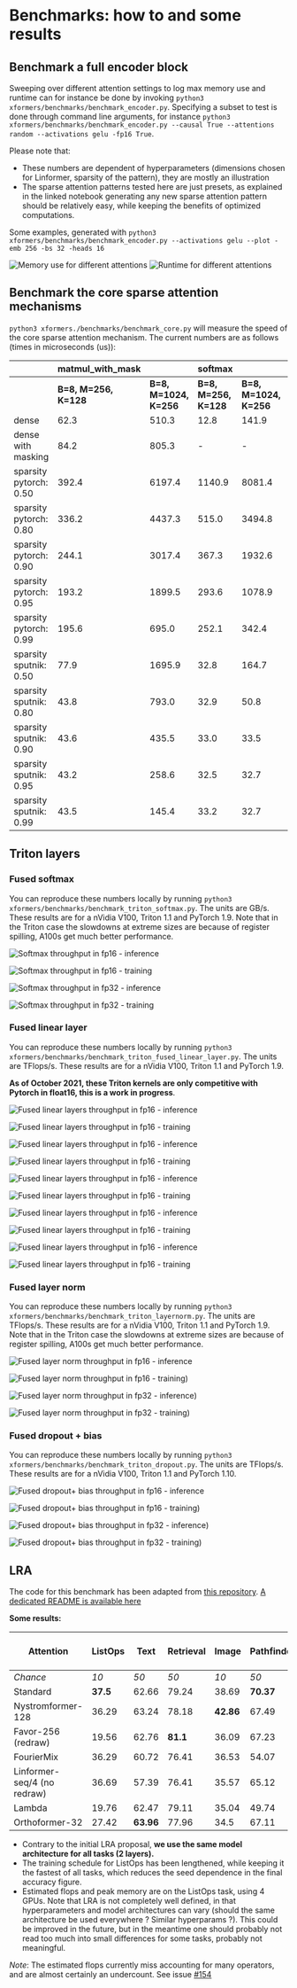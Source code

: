 
# Benchmarks: how to and some results

## Benchmark a full encoder block

Sweeping over different attention settings to log max memory use and runtime can for instance be done by invoking
`python3 xformers/benchmarks/benchmark_encoder.py`. Specifying a subset to test is done through command line arguments, for instance `python3 xformers/benchmarks/benchmark_encoder.py --causal True --attentions random --activations gelu -fp16 True`.

Please note that:

- These numbers are dependent of hyperparameters (dimensions chosen for Linformer, sparsity of the pattern), they are mostly an illustration
- The sparse attention patterns tested here are just presets, as explained in the linked notebook generating any new sparse attention pattern should be relatively easy, while keeping the benefits of optimized computations.

Some examples, generated with `python3 xformers/benchmarks/benchmark_encoder.py --activations gelu --plot -emb 256 -bs 32 -heads 16`

![Memory use for different attentions](docs/plots/memory_vs_attention.png)  ![Runtime for different attentions](docs/plots/runtime_vs_attention.png)

## Benchmark the core sparse attention mechanisms

`python3 xformers./benchmarks/benchmark_core.py` will measure the speed of the core sparse attention mechanism. The current numbers are as follows (times in microseconds (us)):

|                        | **matmul_with_mask**  |                        | **softmax**           |                        | **bmm**               |                        |
| ---------------------- | --------------------- | ---------------------- | --------------------- | ---------------------- | --------------------- | ---------------------- |
|                        | **B=8, M=256, K=128** | **B=8, M=1024, K=256** | **B=8, M=256, K=128** | **B=8, M=1024, K=256** | **B=8, M=256, K=128** | **B=8, M=1024, K=256** |
| dense                  | 62.3                  | 510.3                  | 12.8                  | 141.9                  | 31.0                  | 590.7                  |
| dense with masking     | 84.2                  | 805.3                  | -                     | -                      | -                     | -                      |
| sparsity pytorch: 0.50 | 392.4                 | 6197.4                 | 1140.9                | 8081.4                 | 577.0                 | 13830.2                |
| sparsity pytorch: 0.80 | 336.2                 | 4437.3                 | 515.0                 | 3494.8                 | 254.4                 | 5944.0                 |
| sparsity pytorch: 0.90 | 244.1                 | 3017.4                 | 367.3                 | 1932.6                 | 162.0                 | 3063.0                 |
| sparsity pytorch: 0.95 | 193.2                 | 1899.5                 | 293.6                 | 1078.9                 | 161.6                 | 1692.3                 |
| sparsity pytorch: 0.99 | 195.6                 | 695.0                  | 252.1                 | 342.4                  | 161.9                 | 433.4                  |
| sparsity sputnik: 0.50 | 77.9                  | 1695.9                 | 32.8                  | 164.7                  | 64.6                  | 1640.5                 |
| sparsity sputnik: 0.80 | 43.8                  | 793.0                  | 32.9                  | 50.8                   | 39.6                  | 703.3                  |
| sparsity sputnik: 0.90 | 43.6                  | 435.5                  | 33.0                  | 33.5                   | 39.6                  | 391.4                  |
| sparsity sputnik: 0.95 | 43.2                  | 258.6                  | 32.5                  | 32.7                   | 39.7                  | 223.6                  |
| sparsity sputnik: 0.99 | 43.5                  | 145.4                  | 33.2                  | 32.7                   | 39.7                  | 77.4                   |

## Triton layers

### Fused softmax

You can reproduce these numbers locally by running `python3 xformers/benchmarks/benchmark_triton_softmax.py`. The units are GB/s. These results are for a nVidia V100, Triton 1.1 and PyTorch 1.9.
Note that in the Triton case the slowdowns at extreme sizes are because of register spilling, A100s get much better performance.

![Softmax throughput in fp16 - inference](docs/plots/Softmax_Bandwidth_FW_fp16.png)

![Softmax throughput in fp16 - training](docs/plots/Softmax_Bandwidth_FW_BW_fp16.png)

![Softmax throughput in fp32 - inference](docs/plots/Softmax_Bandwidth_FW_fp32.png)

![Softmax throughput in fp32 - training](docs/plots/Softmax_Bandwidth_FW_BW_fp32.png)

### Fused linear layer

You can reproduce these numbers locally by running `python3 xformers/benchmarks/benchmark_triton_fused_linear_layer.py`. The units are TFlops/s. These results are for a nVidia V100, Triton 1.1 and PyTorch 1.9.

**As of October 2021, these Triton kernels are only competitive with Pytorch in float16, this is a work in progress**.

![Fused linear layers throughput in fp16 - inference](docs/plots/FusedLinear_fp16_FW_gelu.png)

![Fused linear layers throughput in fp16 - training](docs/plots/FusedLinear_fp16_FW_BW_gelu.png)

![Fused linear layers throughput in fp16 - inference](docs/plots/FusedLinear_fp16_FW_relu.png)

![Fused linear layers throughput in fp16 - training](docs/plots/FusedLinear_fp16_FW_BW_relu.png)

![Fused linear layers throughput in fp16 - inference](docs/plots/FusedLinear_fp16_FW_leaky_relu.png)

![Fused linear layers throughput in fp16 - training](docs/plots/FusedLinear_fp16_FW_BW_leaky_relu.png)

![Fused linear layers throughput in fp16 - inference](docs/plots/FusedLinear_fp16_FW_squared_relu.png)

![Fused linear layers throughput in fp16 - training](docs/plots/FusedLinear_fp16_FW_BW_squared_relu.png)

![Fused linear layers throughput in fp16 - inference](docs/plots/FusedLinear_fp16_FW_none.png)

![Fused linear layers throughput in fp16 - training](docs/plots/FusedLinear_fp16_FW_BW_none.png)

### Fused layer norm

You can reproduce these numbers locally by running `python3 xformers/benchmarks/benchmark_triton_layernorm.py`. The units are TFlops/s. These results are for a nVidia V100, Triton 1.1 and PyTorch 1.9.
Note that in the Triton case the slowdowns at extreme sizes are because of register spilling, A100s get much better performance.

![Fused layer norm throughput in fp16 - inference](docs/plots/LayerNorm_FW_torch.float16.png)

![Fused layer norm throughput in fp16 - training](docs/plots/LayerNorm_FW+BW_torch.float16.png))

![Fused layer norm throughput in fp32 - inference](docs/plots/LayerNorm_FW_torch.float32.png))

![Fused layer norm throughput in fp32 - training](docs/plots/LayerNorm_FW+BW_torch.float32.png))

### Fused dropout + bias

You can reproduce these numbers locally by running `python3 xformers/benchmarks/benchmark_triton_dropout.py`. The units are TFlops/s. These results are for a nVidia V100, Triton 1.1 and PyTorch 1.10.

![Fused dropout+ bias throughput in fp16 - inference](docs/plots/Dropout_Bias_True_FW_torch.float16.png)

![Fused dropout+ bias throughput in fp16 - training](docs/plots/Dropout_Bias_True_FW+BW_torch.float16.png))

![Fused dropout+ bias throughput in fp32 - inference](docs/plots/Dropout_Bias_True_FW_torch.float32.png))

![Fused dropout+ bias throughput in fp32 - training](docs/plots/Dropout_Bias_True_FW+BW_torch.float32.png))


## LRA

The code for this benchmark has been adapted from [this repository](https://github.com/mlpen/Nystromformer/tree/main/LRA). [A dedicated README is available here](xformers/benchmarks/LRA/README.md)

__Some results:__

| Attention                   | ListOps  | Text      | Retrieval | Image     | Pathfinder | *Avg*     | *Est. Gflops* | *Peak mem (mb)* |
| --------------------------- | -------- | --------- | --------- | --------- | ---------- | --------- | ------------- | --------------- |
| _Chance_                    | _10_     | _50_      | _50_      | _10_      | _50_       | _34_      | _0_           | _0_             |
| Standard                    | **37.5** | 62.66     | 79.24     | 38.69     | **70.37**  | **57.69** | 1.21          | 2291            |
| Nystromformer-128           | 36.29    | 63.24     | 78.18     | **42.86** | 67.49      | 57.61     | 0.62          | 383             |
| Favor-256 (redraw)          | 19.56    | 62.76     | **81.1**  | 36.09     | 67.23      | 53.35     | 0.49          | 445             |
| FourierMix                  | 36.29    | 60.72     | 76.41     | 36.53     | 54.07      | 52.8      | **0.17**      | **87**          |
| Linformer-seq/4 (no redraw) | 36.69    | 57.39     | 76.41     | 35.57     | 65.12      | 54.2      | 0.67          | 719             |
| Lambda                      | 19.76    | 62.47     | 79.11     | 35.04     | 49.74      | 49.224    | x             | 1023            |
| Orthoformer-32              | 27.42    | **63.96** | 77.96     | 34.5      | 67.11      | 54.19     | 0.187         | 155             |

- Contrary to the initial LRA proposal, __we use the same model architecture for all tasks (2 layers).__
- The training schedule for ListOps has been lengthened, while keeping it the fastest of all tasks, which reduces the seed dependence in the final accuracy figure.
- Estimated flops and peak memory are on the ListOps task, using 4 GPUs. Note that LRA is not completely well defined, in that hyperparameters and model architectures can vary (should the same architecture be used everywhere ? Similar hyperparams ?). This could be improved in the future, but in the meantime one should probably not read too much into small differences for some tasks, probably not meaningful.

_Note_: The estimated flops currently miss accounting for many operators, and are almost certainly an undercount. See issue [#154](https://github.com/fairinternal/xformers/issues/154)
